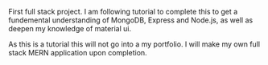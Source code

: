 First full stack project.
I am following tutorial to complete this to get a fundemental understanding of MongoDB, Express and Node.js, 
as well as deepen my knowledge of material ui.

As this is a tutorial this will not go into a my portfolio. I will make my own full stack MERN application upon 
completion.
